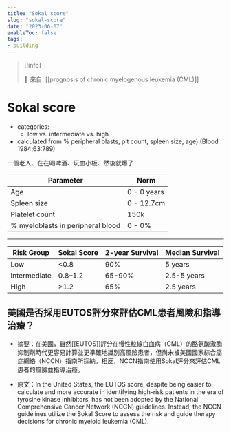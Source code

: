 ```yaml
---
title: "Sokal score"
slug: "sokal-score"
date: "2023-06-07"
enableToc: false
tags:
- building
---
```


> [!info]
>
> 🌱 來自: [[prognosis of chronic myelogenous leukemia (CML)]]

# Sokal score

* categories:
	* low vs. intermediate vs. high
* calculated from % peripheral blasts, plt count, spleen size, age)
(Blood 1984;63:789)

一個老人、在在喝啤酒、玩血小板、然後就爆了

| Parameter                         | Norm        |
|-----------------------------------|-------------|
| Age                               | 0 - 0 years |
| Spleen size                       | 0 - 12.7cm  |
| Platelet count                    | 150k        |
| % myeloblasts in peripheral blood | 0 - 0%      |

---

| Risk Group   | Sokal Score | 2-year Survival | Median Survival |
|--------------|-------------|-----------------|-----------------|
| Low          | <0.8        | 90%             | 5 years         |
| Intermediate | 0.8–1.2     | 65-90%          | 2.5-5 years     |
| High         | >1.2        | 65%             | 2.5 years       |

## 美國是否採用EUTOS評分來評估CML患者風險和指導治療？

- 摘要：在美國，雖然[[EUTOS]]評分在慢性粒線白血病（CML）的酪氨酸激酶抑制劑時代更容易計算並更準確地識別高風險患者，但尚未被美國國家綜合癌症網絡（NCCN）指南所採納。相反，NCCN指南使用Sokal評分來評估CML患者的風險並指導治療。

- 原文：In the United States, the EUTOS score, despite being easier to calculate and more accurate in identifying high-risk patients in the era of tyrosine kinase inhibitors, has not been adopted by the National Comprehensive Cancer Network (NCCN) guidelines. Instead, the NCCN guidelines utilize the Sokal Score to assess the risk and guide therapy decisions for chronic myeloid leukemia (CML).
